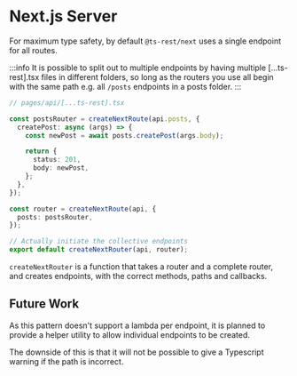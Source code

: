 # Next.js Server

For maximum type safety, by default `@ts-rest/next` uses a single endpoint for all routes.

:::info
It is possible to split out to multiple endpoints by having multiple [...ts-rest].tsx files in different folders, so long as the routers you use all begin with the same path e.g. all `/posts` endpoints in a posts folder.
:::

```typescript
// pages/api/[...ts-rest].tsx

const postsRouter = createNextRoute(api.posts, {
  createPost: async (args) => {
    const newPost = await posts.createPost(args.body);

    return {
      status: 201,
      body: newPost,
    };
  },
});

const router = createNextRoute(api, {
  posts: postsRouter,
});

// Actually initiate the collective endpoints
export default createNextRouter(api, router);
```

`createNextRouter` is a function that takes a router and a complete router, and creates endpoints, with the correct methods, paths and callbacks.

## Future Work

As this pattern doesn't support a lambda per endpoint, it is planned to provide a helper utility to allow individual endpoints to be created.

The downside of this is that it will not be possible to give a Typescript warning if the path is incorrect.
